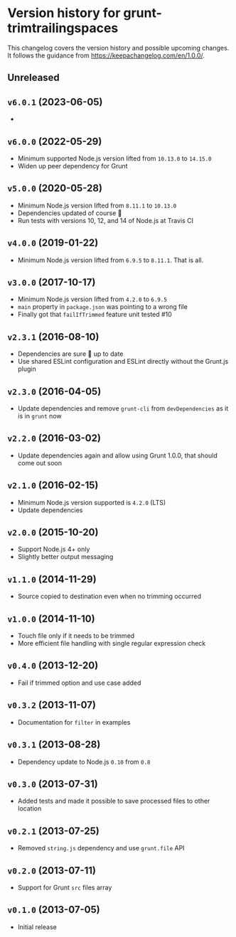 # Version history for grunt-trimtrailingspaces

This changelog covers the version history and possible upcoming changes.
It follows the guidance from https://keepachangelog.com/en/1.0.0/.

## Unreleased

## `v6.0.1` (2023-06-05)

- 

## `v6.0.0` (2022-05-29)
- Minimum supported Node.js version lifted from `10.13.0` to `14.15.0`
- Widen up peer dependency for Grunt

## `v5.0.0` (2020-05-28)
- Minimum Node.js version lifted from `8.11.1` to `10.13.0`
- Dependencies updated of course :tophat:
- Run tests with versions 10, 12, and 14 of Node.js at Travis CI

## `v4.0.0` (2019-01-22)
- Minimum Node.js version lifted from `6.9.5` to `8.11.1`. That is all.

## `v3.0.0` (2017-10-17)
- Minimum Node.js version lifted from `4.2.0` to `6.9.5`
- `main` property in `package.json` was pointing to a wrong file
- Finally got that `failIfTrimmed` feature unit tested #10

## `v2.3.1` (2016-08-10)
- Dependencies are sure :tophat: up to date
- Use shared ESLint configuration and ESLint directly without the Grunt.js plugin

## `v2.3.0` (2016-04-05)
- Update dependencies and remove `grunt-cli` from `devDependencies` as it is in `grunt` now

## `v2.2.0` (2016-03-02)
- Update dependencies again and allow using Grunt 1.0.0, that should come out soon

## `v2.1.0` (2016-02-15)
- Minimum Node.js version supported is `4.2.0` (LTS)
- Update dependencies

## `v2.0.0` (2015-10-20)
- Support Node.js 4+ only
- Slightly better output messaging

## `v1.1.0` (2014-11-29)
- Source copied to destination even when no trimming occurred

## `v1.0.0` (2014-11-10)
- Touch file only if it needs to be trimmed
- More efficient file handling with single regular expression check

## `v0.4.0` (2013-12-20)
- Fail if trimmed option and use case added

## `v0.3.2` (2013-11-07)
- Documentation for `filter` in examples

## `v0.3.1` (2013-08-28)
- Dependency update to Node.js `0.10` from `0.8`

## `v0.3.0` (2013-07-31)
- Added tests and made it possible to save processed files to other location

## `v0.2.1` (2013-07-25)
- Removed `string.js` dependency and use `grunt.file` API

## `v0.2.0` (2013-07-11)
- Support for Grunt `src` files array

## `v0.1.0` (2013-07-05)
- Initial release
